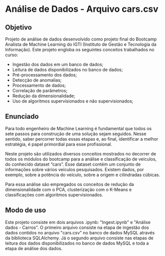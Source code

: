 # Análise de Dados - Arquivo cars.csv

## Objetivo

Projeto de análise de dados desenvolvido como projeto final do Bootcamp Analista de Machine Learning do IGTI (Instituto de Gestão e Tecnologia da Informação). Este projeto engloba os seguintes conceitos trabalhados no curso: 

* Ingestão dos dados em um banco de dados;
* Leitura de dados disponibilizados no banco de dados;
* Pré-processamento dos dados;
* Detecção de anomalias;
* Processamento de dados;
* Correlação de parâmetros;
* Redução da dimensionalidade;
* Uso de algoritmos supervisionados e não supervisionados;



## Enunciado

Para todo engenheiro de Machine Learning é fundamental que todos os sete passos para construção de uma solução sejam seguidos. Nesse sentido, saber percorrer todas essas etapas e, ao final, identificar a melhor estratégia, é papel primordial para esse profissional.

Neste projeto são utilizados diversos conceitos mostrados no decorrer de todos os módulos do bootcamp para a análise e classificação de veículos, do conhecido dataset “cars”. Esse dataset contém um conjunto de informações sobre vários veículos pesquisados. Existem dados, por exemplo, sobre a potência do veículo, sobre a origem e cilindradas cúbicas.

Para essa análise são empregados os conceitos de redução da dimensionalidade com o PCA, clusterização com o K-Means e classificações com algoritmos supervisionados.



## Modo de uso

Este projeto consiste em dois arquivos .ipynb: "Ingest.ipynb" e "Análise dados - Carros". O primeiro arquivo consiste na etapa de ingestão dos dados contidos no arquivo "cars.csv" no banco de dados MySQL através da biblioteca SQLAlchemy. Já o segundo arquivo consiste nas etapas de leitura dos dados disponibilizados no banco de dados MySQL e toda a etapa de análise dos dados.

